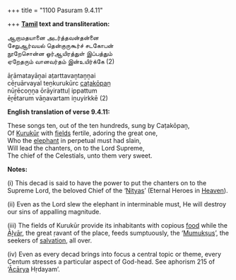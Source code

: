 +++
title = "1100 Pasuram 9.4.11"

+++
**[Tamil](/definition/tamil#history "show Tamil definitions") text and transliteration:**

ஆறாமதயானை அடர்த்தவன்தன்னை  
சேறுஆர்வயல் தென்குருகூர்ச் சடகோபன்  
நூறேசொன்ன ஓர்ஆயிரத்துள் இப்பத்தும்  
ஏறேதரும் வானவர்தம் இன்உயிர்க்கே (2)

āṟāmatayāṉai aṭarttavaṉtaṉṉai  
cēṟuārvayal teṉkurukūrc [caṭakōpaṉ](/definition/catakopan#vaishnavism "show caṭakōpaṉ definitions")  
nūṟēcoṉṉa ōrāyirattuḷ ippattum  
ēṟētarum vāṉavartam iṉuyirkkē (2)

**English translation of verse 9.4.11:**

These songs ten, out of the ten hundreds, sung by Caṭakōpaṉ,  
Of [Kurukūr](/definition/kurukur#vaishnavism "show Kurukūr definitions") with [fields](/definition/field#history "show fields definitions") fertile, adoring the great one,  
Who the [elephant](/definition/elephant#history "show elephant definitions") in perpetual must had slain,  
Will lead the chanters, on to the Lord Supreme,  
The chief of the Celestials, unto them very sweet.

**Notes:**

\(i\) This decad is said to have the power to put the chanters on to the Supreme Lord, the beloved Chief of the ‘[Nityas](/definition/nitya#vaishnavism "show Nityas definitions")’ (Eternal Heroes in [Heaven](/definition/heaven#history "show Heaven definitions")).

\(ii\) Even as the Lord slew the elephant in interminable must, He will destroy our sins of appalling magnitude.

\(iii\) The fields of Kurukūr provide its inhabitants with copious [food](/definition/food#history "show food definitions") while the [Āḻvār](/definition/aḻvar#vaishnavism "show Āḻvār definitions"), the great ṛavant of the place, feeds sumptuously, the ‘[Mumukṣus](/definition/mumukshu#vaishnavism "show Mumukṣus definitions")’, the seekers of [salvation](/definition/salvation#history "show salvation definitions"), all over.

\(iv\) Even as every decad brings into focus a central topic or theme, every Centum stresses a particular aspect of God-head. See aphorism 215 of ‘[Ācārya](/definition/acarya#vaishnavism "show Ācārya definitions") Hṛdayam’.


